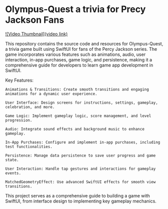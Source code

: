 # Olympus-Quest a trivia for Precy Jackson Fans


[![Video Thumbnail](video link)](https://res.cloudinary.com/dlb4xmxr0/video/upload/v1744011042/k0bbmopqlmb04h9fug8j.mp4)

This repository contains the source code and resources for Olympus-Quest, a trivia game built using SwiftUI for fans of the Percy Jackson series. The game incorporates various features such as animations, audio, user interaction, in-app purchases, game logic, and persistence, making it a comprehensive guide for developers to learn game app development in SwiftUI.

Key Features:

    Animations & Transitions: Create smooth transitions and engaging animations for a dynamic user experience.

    User Interface: Design screens for instructions, settings, gameplay, celebration, and more.

    Game Logic: Implement gameplay logic, score management, and level progression.

    Audio: Integrate sound effects and background music to enhance gameplay.

    In-App Purchases: Configure and implement in-app purchases, including test functionalities.

    Persistence: Manage data persistence to save user progress and game state.

    User Interaction: Handle tap gestures and interactions for gameplay events.

    MatchedGeometryEffect: Use advanced SwiftUI effects for smooth view transitions.

This project serves as a comprehensive guide to building a game with SwiftUI, from interface design to implementing key gameplay mechanics.
